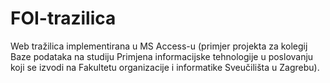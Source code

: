 # FOI-trazilica
Web tražilica implementirana u MS Access-u (primjer projekta za kolegij Baze podataka na studiju Primjena informacijske tehnologije u poslovanju koji se izvodi na Fakultetu organizacije i informatike Sveučilišta u Zagrebu).
